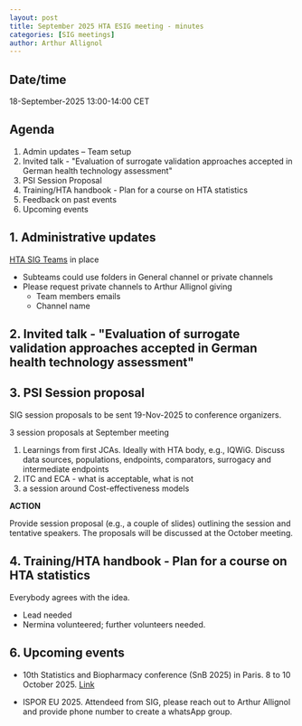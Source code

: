 ```yaml
---
layout: post
title: September 2025 HTA ESIG meeting - minutes 
categories: [SIG meetings]
author: Arthur Allignol
---
```


## Date/time
18-September-2025 13:00-14:00 CET

## Agenda

1. Admin updates – Team setup
2. Invited talk - "Evaluation of surrogate validation approaches accepted in German health technology assessment"
3. PSI Session Proposal
4. Training/HTA handbook - Plan for a course on HTA statistics
5. Feedback on past events
6. Upcoming events

## 1. Administrative updates

[HTA SIG Teams](https://teams.microsoft.com/l/team/19%3AmylT3h7svEO3GetbjZrs3hf8d19cBUf1geYynSQh45s1%40thread.tacv2/conversations?groupId=bc85b16e-1bc1-4971-a3c2-d5deeef201ec&tenantId=f23198d4-638a-42c0-9caa-b3e0fdd33f75) in place​
- Subteams could use folders in General channel or private channels​
- Please request private channels to Arthur Allignol giving ​
  - Team members emails​
  - Channel name

## 2. Invited talk - "Evaluation of surrogate validation approaches accepted in German health technology assessment"

## 3. PSI Session proposal

SIG session proposals to be sent 19-Nov-2025 to conference organizers.

3 session proposals at September meeting

1. Learnings from first JCAs. Ideally with HTA body, e.g.,
   IQWiG. Discuss data sources, populations, endpoints, comparators,
   surrogacy and intermediate endpoints
2. ITC and ECA - what is acceptable, what is not
3. a session around Cost-effectiveness models

**ACTION**

Provide session proposal (e.g., a couple of slides) outlining the
session and tentative speakers. The proposals will be discussed at the
October meeting. 

## 4. Training/HTA handbook - Plan for a course on HTA statistics

Everybody agrees with the idea. 

- Lead needed
- Nermina volunteered; further volunteers needed. 

## 6. Upcoming events

- 10th Statistics and Biopharmacy conference (SnB 2025) in Paris. 8 to
  10 October 2025. [Link](https://snb2025.sciencesconf.org)
  
- ISPOR EU 2025. Attendeed from SIG, please reach out to Arthur
  Allignol and provide phone number to create a whatsApp group.  

